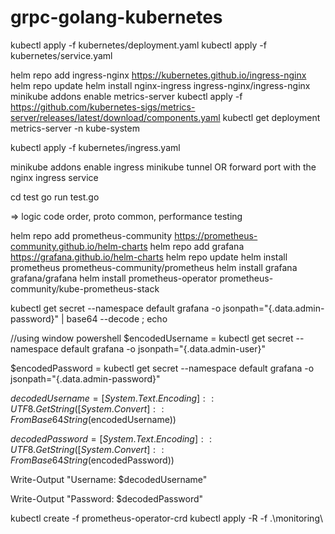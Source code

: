 # grpc-golang-kubernetes

kubectl apply -f kubernetes/deployment.yaml kubectl apply -f kubernetes/service.yaml

helm repo add ingress-nginx <https://kubernetes.github.io/ingress-nginx> helm repo update helm install nginx-ingress ingress-nginx/ingress-nginx minikube addons enable metrics-server kubectl apply -f <https://github.com/kubernetes-sigs/metrics-server/releases/latest/download/components.yaml> kubectl get deployment metrics-server -n kube-system

kubectl apply -f kubernetes/ingress.yaml

minikube addons enable ingress minikube tunnel OR forward port with the nginx ingress service

cd test go run test.go

=> logic code order, proto common, performance testing

helm repo add prometheus-community <https://prometheus-community.github.io/helm-charts> helm repo add grafana <https://grafana.github.io/helm-charts> helm repo update helm install prometheus prometheus-community/prometheus helm install grafana grafana/grafana helm install prometheus-operator prometheus-community/kube-prometheus-stack

kubectl get secret --namespace default grafana -o jsonpath="{.data.admin-password}" | base64 --decode ; echo

//using window powershell $encodedUsername = kubectl get secret --namespace default grafana -o jsonpath="{.data.admin-user}"

$encodedPassword = kubectl get secret --namespace default grafana -o jsonpath="{.data.admin-password}"

$decodedUsername = [System.Text.Encoding]::UTF8.GetString([System.Convert]::FromBase64String($encodedUsername))

$decodedPassword = [System.Text.Encoding]::UTF8.GetString([System.Convert]::FromBase64String($encodedPassword))

Write-Output "Username: $decodedUsername"

Write-Output "Password: $decodedPassword"

kubectl create -f prometheus-operator-crd kubectl apply -R -f .\monitoring\
